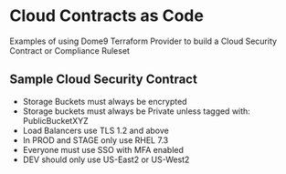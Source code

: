 # Cloud Contracts as Code

Examples of using Dome9 Terraform Provider to build a Cloud Security Contract or Compliance Ruleset

## Sample Cloud Security Contract

- Storage Buckets must always be encrypted
- Storage buckets must always be Private unless tagged with: PublicBucketXYZ
- Load Balancers use TLS 1.2 and above
- In PROD and STAGE only use RHEL 7.3
- Everyone must use SSO with MFA enabled
- DEV should only use US-East2 or US-West2